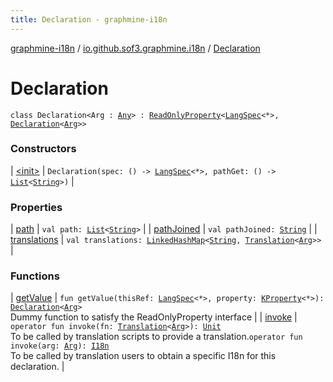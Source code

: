 ```yaml
---
title: Declaration - graphmine-i18n
---
```


[graphmine-i18n](../../index.html) / [io.github.sof3.graphmine.i18n](../index.html) / [Declaration](./index.html)

# Declaration

`class Declaration<Arg : `[`Any`](https://kotlinlang.org/api/latest/jvm/stdlib/kotlin/-any/index.html)`> : `[`ReadOnlyProperty`](https://kotlinlang.org/api/latest/jvm/stdlib/kotlin.properties/-read-only-property/index.html)`<`[`LangSpec`](../-lang-spec/index.html)`<*>, `[`Declaration`](./index.html)`<`[`Arg`](index.html#Arg)`>>`

### Constructors

| [&lt;init&gt;](-init-.html) | `Declaration(spec: () -> `[`LangSpec`](../-lang-spec/index.html)`<*>, pathGet: () -> `[`List`](https://kotlinlang.org/api/latest/jvm/stdlib/kotlin.collections/-list/index.html)`<`[`String`](https://kotlinlang.org/api/latest/jvm/stdlib/kotlin/-string/index.html)`>)` |

### Properties

| [path](path.html) | `val path: `[`List`](https://kotlinlang.org/api/latest/jvm/stdlib/kotlin.collections/-list/index.html)`<`[`String`](https://kotlinlang.org/api/latest/jvm/stdlib/kotlin/-string/index.html)`>` |
| [pathJoined](path-joined.html) | `val pathJoined: `[`String`](https://kotlinlang.org/api/latest/jvm/stdlib/kotlin/-string/index.html) |
| [translations](translations.html) | `val translations: `[`LinkedHashMap`](https://kotlinlang.org/api/latest/jvm/stdlib/kotlin.collections/-linked-hash-map/index.html)`<`[`String`](https://kotlinlang.org/api/latest/jvm/stdlib/kotlin/-string/index.html)`, `[`Translation`](../-translation.html)`<`[`Arg`](index.html#Arg)`>>` |

### Functions

| [getValue](get-value.html) | `fun getValue(thisRef: `[`LangSpec`](../-lang-spec/index.html)`<*>, property: `[`KProperty`](https://kotlinlang.org/api/latest/jvm/stdlib/kotlin.reflect/-k-property/index.html)`<*>): `[`Declaration`](./index.html)`<`[`Arg`](index.html#Arg)`>`<br>Dummy function to satisfy the ReadOnlyProperty interface |
| [invoke](invoke.html) | `operator fun invoke(fn: `[`Translation`](../-translation.html)`<`[`Arg`](index.html#Arg)`>): `[`Unit`](https://kotlinlang.org/api/latest/jvm/stdlib/kotlin/-unit/index.html)<br>To be called by translation scripts to provide a translation.`operator fun invoke(arg: `[`Arg`](index.html#Arg)`): `[`I18n`](../-i18n/index.html)<br>To be called by translation users to obtain a specific I18n for this declaration. |

